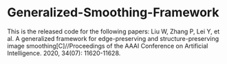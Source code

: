 # Generalized-Smoothing-Framework
 
This is the released code for the following papers:
Liu W, Zhang P, Lei Y, et al. A generalized framework for edge-preserving and structure-preserving image smoothing[C]//Proceedings of the AAAI Conference on Artificial Intelligence. 2020, 34(07): 11620-11628.
